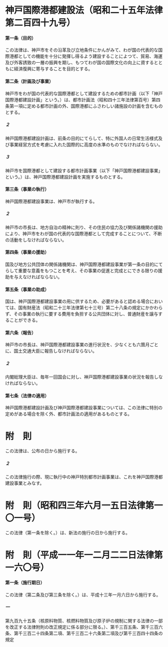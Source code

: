 # 神戸国際港都建設法（昭和二十五年法律第二百四十九号）
#### 第一条（目的）
この法律は、神戸市をその沿革及び立地条件にかんがみて、わが国の代表的な国際港都としての機能を十分に発揮し得るよう建設することによつて、貿易、海運及び外客誘致の一層の振興を期し、もつてわが国の国際文化の向上に資するとともに経済復興に寄与することを目的とする。
#### 第二条（計画及び事業）
神戸市をわが国の代表的な国際港都として建設するための都市計画（以下「神戸国際港都建設計画」という。）は、都市計画法（昭和四十三年法律第百号）第四条第一項に定める都市計画の外、国際港都にふさわしい諸施設の計画を含むものとする。
##### ２
神戸国際港都建設計画は、前条の目的にてらして、特に外国人の日常生活様式及び事業経営方式を考慮に入れた国際的に高度の水準のものでなければならない。
##### ３
神戸市を国際港都として建設する都市計画事業（以下「神戸国際港都建設事業」という。）は、神戸国際港都建設計画を実施するものとする。
#### 第三条（事業の執行）
神戸国際港都建設事業は、神戸市が執行する。
##### ２
神戸市の市長は、地方自治の精神に則り、その住民の協力及び関係諸機関の援助により、神戸市をわが国の代表的な国際港都として完成することについて、不断の活動をしなければならない。
#### 第四条（事業の援助）
国及び地方公共団体の関係諸機関は、神戸国際港都建設事業が第一条の目的にてらして重要な意義をもつことを考え、その事業の促進と完成とにできる限りの援助を与えなければならない。
#### 第五条（事業の助成）
国は、神戸国際港都建設事業の用に供するため、必要があると認める場合においては、国有財産法（昭和二十三年法律第七十三号）第二十八条の規定にかかわらず、その事業の執行に要する費用を負担する公共団体に対し、普通財産を譲与することができる。
#### 第六条（報告）
神戸市の市長は、神戸国際港都建設事業の進行状況を、少なくとも六箇月ごとに、国土交通大臣に報告しなければならない。
##### ２
内閣総理大臣は、毎年一回国会に対し、神戸国際港都建設事業の状況を報告しなければならない。
#### 第七条（法律の適用）
神戸国際港都建設計画及び神戸国際港都建設事業については、この法律に特別の定めがある場合を除く外、都市計画法の適用があるものとする。
# 附　則
この法律は、公布の日から施行する。
##### ２
この法律施行の際、現に執行中の神戸特別都市計画事業は、これを神戸国際港都建設事業とみなす。
# 附　則（昭和四三年六月一五日法律第一〇一号）
この法律（第一条を除く。）は、新法の施行の日から施行する。
# 附　則（平成一一年一二月二二日法律第一六〇号）
#### 第一条（施行期日）
この法律（第二条及び第三条を除く。）は、平成十三年一月六日から施行する。
##### 一
第九百九十五条（核原料物質、核燃料物質及び原子炉の規制に関する法律の一部を改正する法律附則の改正規定に係る部分に限る。）、第千三百五条、第千三百六条、第千三百二十四条第二項、第千三百二十六条第二項及び第千三百四十四条の規定
